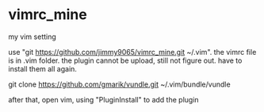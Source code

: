 # vimrc_mine

my vim setting

use "git https://github.com/jimmy9065/vimrc_mine.git ~/.vim". the vimrc file is in .vim folder.
the plugin cannot be upload, still not figure out. have to install them all again.

git clone https://github.com/gmarik/vundle.git ~/.vim/bundle/vundle

after that, open vim, using "PluginInstall" to add the plugin
